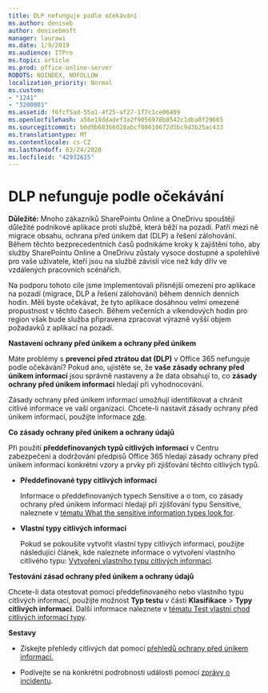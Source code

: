 ```yaml
---
title: DLP nefunguje podle očekávání
ms.author: deniseb
author: denisebmsft
manager: laurawi
ms.date: 1/9/2019
ms.audience: ITPro
ms.topic: article
ms.prod: office-online-server
ROBOTS: NOINDEX, NOFOLLOW
localization_priority: Normal
ms.custom:
- "1241"
- "3200001"
ms.assetid: f6fcf5ad-55a1-4f25-af27-1f7c1ce06409
ms.openlocfilehash: a56e18ddadef3a2f9056978b8542c1dba8f29665
ms.sourcegitcommit: b0d5b68366028abcf08610672d5bc9d3b25ac433
ms.translationtype: MT
ms.contentlocale: cs-CZ
ms.lasthandoff: 03/24/2020
ms.locfileid: "42932615"
---
```

# <a name="dlp-not-working-as-expected"></a>DLP nefunguje podle očekávání

**Důležité:** Mnoho zákazníků SharePointu Online a OneDrivu spouštějí důležité podnikové aplikace proti službě, která běží na pozadí. Patří mezi ně migrace obsahu, ochrana před únikem dat (DLP) a řešení zálohování. Během těchto bezprecedentních časů podnikáme kroky k zajištění toho, aby služby SharePointu Online a OneDrivu zůstaly vysoce dostupné a spolehlivé pro vaše uživatele, kteří jsou na službě závislí více než kdy dřív ve vzdálených pracovních scénářích.

Na podporu tohoto cíle jsme implementovali přísnější omezení pro aplikace na pozadí (migrace, DLP a řešení zálohování) během denních denních hodin. Měli byste očekávat, že tyto aplikace dosáhnou velmi omezené propustnost v těchto časech. Během večerních a víkendových hodin pro region však bude služba připravena zpracovat výrazně vyšší objem požadavků z aplikací na pozadí.

 **Nastavení ochrany před únikem a ochrany před únikem**

Máte problémy s **prevencí před ztrátou dat (DLP)** v Office 365 nefunguje podle očekávání? Pokud ano, ujistěte se, že **vaše zásady ochrany před únikem informací** jsou správně nastaveny a že data obsahují to, co **zásady ochrany před únikem informací** hledají při vyhodnocování.
  
Zásady ochrany před únikem informací umožňují identifikovat a chránit citlivé informace ve vaší organizaci. Chcete-li nastavit zásady ochrany před únikem informací, použijte informace [zde](https://docs.microsoft.com/office365/securitycompliance/prevent-data-loss#set-up-dlp).
  
 **Co zásady ochrany před únikem a ochrany údajů**
  
Při použití **předdefinovaných typů citlivých informací** v Centru zabezpečení a dodržování předpisů Office 365 hledají zásady ochrany před únikem informací konkrétní vzory a prvky při zjišťování těchto citlivých typů.
  
- **Předdefinované typy citlivých informací**

    Informace o předdefinovaných typech Sensitive a o tom, co zásady ochrany před únikem informací hledají při zjišťování typu Sensitive, naleznete v [tématu What the sensitive information types look for](https://docs.microsoft.com/office365/securitycompliance/what-the-sensitive-information-types-look-for).

- **Vlastní typy citlivých informací**

    Pokud se pokoušíte vytvořit vlastní typy citlivých informací, použijte následující článek, kde naleznete informace o vytvoření vlastního citlivého typu: [Vytvoření vlastního typu citlivých informací](https://docs.microsoft.com/office365/securitycompliance/create-a-custom-sensitive-information-type).

**Testování zásad ochrany před únikem a ochrany údajů**

Chcete-li data otestovat pomocí předdefinovaného nebo vlastního typu citlivých informací, použijte možnost **Typ testu** v části **Klasifikace** > **Typy citlivých informací**. Další informace naleznete v [tématu Test vlastní chod citlivých informací typy](https://docs.microsoft.com/office365/securitycompliance/create-a-custom-sensitive-information-type#test-custom-sensitive-information-types-in-the-security--compliance-center).

 **Sestavy**
  
- Získejte přehledy citlivých dat pomocí [přehledů ochrany před únikem informací.](https://docs.microsoft.com/office365/securitycompliance/data-loss-prevention-policies#dlp-reports)

- Podívejte se na konkrétní podrobnosti události pomocí [zprávy o incidentu](https://docs.microsoft.com/office365/securitycompliance/data-loss-prevention-policies#incident-reports).
